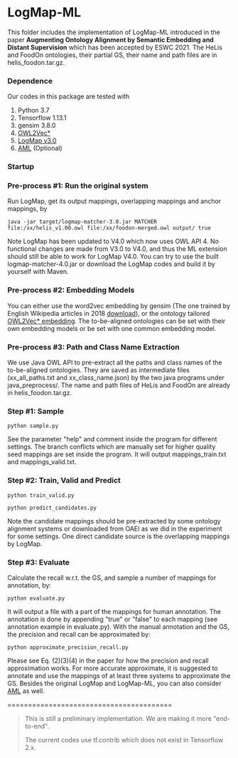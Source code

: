 # LogMap-ML

This folder includes the implementation of LogMap-ML introduced in the paper ****Augmenting Ontology Alignment by Semantic Embedding and Distant Supervision**** which has been accepted by ESWC 2021.
The HeLis and FoodOn ontologies, their partial GS, their name and path files are in helis_foodon.tar.gz.


### Dependence 
Our codes in this package are tested with
  1. Python 3.7
  2. Tensorflow 1.13.1
  3. gensim 3.8.0
  4. [OWL2Vec\*](https://github.com/KRR-Oxford/OWL2Vec-Star)
  5. [LogMap v3.0](https://github.com/ernestojimenezruiz/logmap-matcher)
  6. [AML](https://github.com/AgreementMakerLight/AML-Project) (Optional)


### Startup

### Pre-process #1: Run the original system
Run LogMap, get its output mappings, overlapping mappings and anchor mappings, by

```java -jar target/logmap-matcher-3.0.jar MATCHER file:/xx/helis_v1.00.owl file:/xx/foodon-merged.owl output/ true```

Note LogMap has been updated to V4.0 which now uses OWL API 4. 
No functional changes are made from V3.0 to V4.0, and thus the ML extension should still be able to work for LogMap V4.0.
You can try to use the built logmap-matcher-4.0.jar or download the LogMap codes and build it by yourself with Maven.
 
### Pre-process #2: Embedding Models
You can either use the word2vec embedding by gensim (The one trained by English Wikipedia articles in 2018 [download](https://drive.google.com/file/d/1rm9uJEKG25PJ79zxbZUWuaUroWeoWbFR/view?usp=sharing)), 
or the ontology tailored [OWL2Vec\* embedding](https://github.com/KRR-Oxford/OWL2Vec-Star). 
The to-be-aligned ontologies can be set with their own embedding models or be set with one common embedding model.

### Pre-process #3: Path and Class Name Extraction
We use Java OWL API to pre-extract all the paths and class names of the to-be-aligned ontologies. 
They are saved as intermediate files (xx_all_paths.txt and xx_class_name.json) by the two java programs under java_preprocess/.
The name and path files of HeLis and FoodOn are already in helis_foodon.tar.gz.

### Step #1: Sample
```python sample.py```

See the parameter "help" and comment inside the program for different settings. 
The branch conflicts which are manually set for higher quality seed mappings are set inside the program.
It will output mappings_train.txt and mappings_valid.txt.

### Step #2: Train, Valid and Predict
```python train_valid.py```

```python predict_candidates.py```

Note the candidate mappings should be pre-extracted by some ontology alignment systems or 
downloaded from OAEI as we did in the experiment for some settings. 
One direct candidate source is the overlapping mappings by LogMap.

### Step #3: Evaluate
Calculate the recall w.r.t. the GS, and sample a number of mappings for annotation, by:

```python evaluate.py```

It will output a file with a part of the mappings for human annotation. 
The annotation is done by appending "true" or "false" to each mapping (see annotation example in evaluate.py).
With the manual annotation and the GS, the precision and recall can be approximated by:

```python approximate_precision_recall.py```

Please see Eq. (2)(3)(4) in the paper for how the precision and recall approximation works.
For more accurate approximate, it is suggested to annotate and use the mappings of at least three systems to approximate the GS. 
Besides the original LogMap and LogMap-ML, you can also consider [AML](https://github.com/AgreementMakerLight/AML-Project) as well.

========================================

> This is still a preliminary implementation. We are making it more "end-to-end". 
>
> The current codes use tf.contrib which does not exist in Tensorflow 2.x. 
